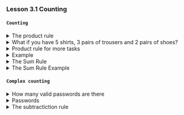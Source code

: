 ### Lesson 3.1 Counting

#### `Counting`

<details>
  <summary>The product rule</summary>
  
- Suppose there is a job with two tasks
    - There are `n` ways of completing the first task
    - There are `m` ways of completing the second task
- Then there are `m*n` ways of completing this job 
- How many ways can you pick an outfit? If you have 5 pairs of trousers and 7 shirts

5 \* 7 = 35

</details>

<details>
  <summary>What if you have 5 shirts, 3 pairs of trousers and 2 pairs of shoes?</summary>

- We can first consider 5 shirts and 3 pairs of trousers
- Using the product rule, there are `5 * 3 = 15` ways to pick an outfit
- Now, consider these `15 ways` and `two pairs of shoes`
- Again, based on the product rule, there are ` `

</details>

<details>
  <summary>Product rule for more tasks</summary>

- Suppose there is a job with `k` tasks
- If there are $n_i$ ways to completing task `i`
- Then there are $n_i * n_2 ... n_k$ ways of completing this job
- What if you have `5` shirts, `3` pairs of trousers and `2` pairs of shoes?
- There are 5 _ 3 _ 2 = 30 ways of schoosing an outfit

</details>

<details>
  <summary>Example</summary>

- How many sequences of 5 letters can yuo make using the english alphabet?

$25^5$ = 11881376

</details>

<details>
  <summary>The Sum Rule</summary>

- If a job can be done either in `n` ways OR in `m` ways, then the job can be
  completed in `m+n` ways.

- So, if you have `5` pairs of trousers and `7` shirts, we have (5+7) = 12 ways of
  choosing an item from them.

</details>

<details>
  <summary>The Sum Rule Example</summary>

- A teacher can choose a student to be her assistant from `5 classes`
- The classes contain 28, 21, 24, 25 and 27 students
- `Eaxh student` belongs to `only one class`
- How many possible assistants are there to choose from?
- The sum rule : 28 + 21 + 24 + 25 + 27 = 125

</details>

#### `Complex counting`

<details>
  <summary>How many valid passwords are there </summary>

- It has to be `five to seven characters` drawn from uppercase letters or digits.
  Every password must contain at least one uppercase letter.

- The oppsote/complement of a password with `no letters`

Passwords of length `5` or `6` or `7`

</details>

<details>
  <summary>Passwords</summary>

|      Length five      |      Length six       |     Length seven      |
| :-------------------: | :-------------------: | :-------------------: |
| All Passwords: $36^5$ | All Passwords: $36^6$ | All Passwords: $36^7$ |
|  No letters: $10^5$   |  No letters: $10^6$   |  No letters: $10^7$   |
|   Valid passwords:    |   Valid passwords:    |   Valid passwords:    |
|    $36^5$ - $10^5$    |    $36^6$ - $10^6$    |    $36^7$ - $10^7$    |
|      60,366,176       |     2,175,782,336     |    78,354,164,096     |

Total number of valid passwords:
60,366,176 + 2,175,782,336 + 78,354,164,096 = 80,590,312,608

</details>

<details>
  <summary>The subtractiction rule</summary>

- What happens when lists have `items in common`
- Otherwise known as the principle of `Inclusion-Exclusion`

- If a chooce can be made from two lists containing `n` and `m` items
- The number of ways to make this choice is
  `n + m - the number of items in common` in the two lists

</details>
